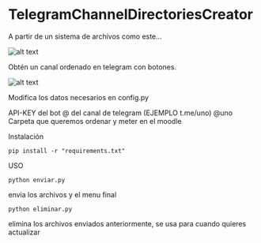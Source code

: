 # TelegramChannelDirectoriesCreator

A partir de un sistema de archivos como este...



![alt text](https://i.imgur.com/3mN2j3u.png)



Obtén un canal ordenado en telegram con botones.



![alt text](https://i.imgur.com/9ZF4DdE.png)


Modifica los datos necesarios en config.py

API-KEY del bot
@ del canal de telegram (EJEMPLO t.me/uno) @uno
Carpeta que queremos ordenar y meter en el moodle

Instalación
```
pip install -r "requirements.txt"
```



USO

```
python enviar.py
```

envia los archivos y el menu final

```
python eliminar.py
```

elimina los archivos enviados anteriormente, se usa para cuando quieres actualizar




